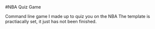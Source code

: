 #NBA Quiz Game

Command line game I made up to quiz you on the NBA
The template is practiacally set, it just has not been finished.
